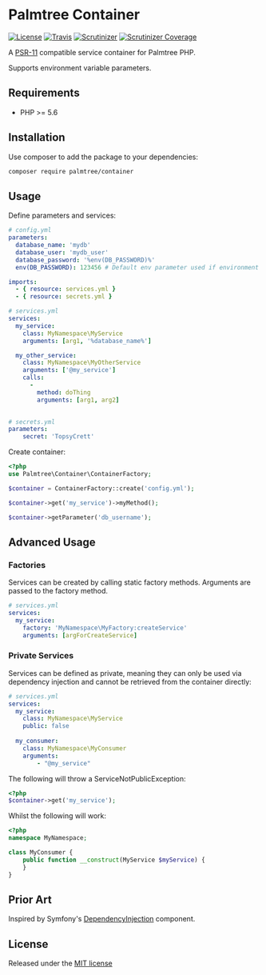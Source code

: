 # Palmtree Container

[![License](http://img.shields.io/packagist/l/palmtree/container.svg)](LICENSE)
[![Travis](https://img.shields.io/travis/palmtreephp/container.svg)](https://travis-ci.org/palmtreephp/container)
[![Scrutinizer](https://img.shields.io/scrutinizer/g/palmtreephp/container.svg)](https://scrutinizer-ci.com/g/palmtreephp/container/)
[![Scrutinizer Coverage](https://img.shields.io/scrutinizer/coverage/g/palmtreephp/container.svg)](https://scrutinizer-ci.com/g/palmtreephp/container/)

A [PSR-11](http://www.php-fig.org/psr/psr-11/) compatible service container for Palmtree PHP.

Supports environment variable parameters.

## Requirements
* PHP >= 5.6

## Installation

Use composer to add the package to your dependencies:
```bash
composer require palmtree/container
```

## Usage

Define parameters and services:
```yaml
# config.yml
parameters:
  database_name: 'mydb'
  database_user: 'mydb_user'
  database_password: '%env(DB_PASSWORD)%'
  env(DB_PASSWORD): 123456 # Default env parameter used if environment variable is not set

imports:
  - { resource: services.yml }
  - { resource: secrets.yml }
```

```yaml
# services.yml
services:
  my_service:
    class: MyNamespace\MyService
    arguments: [arg1, '%database_name%']

  my_other_service:
    class: MyNamespace\MyOtherService
    arguments: ['@my_service']
    calls:
      -
        method: doThing
        arguments: [arg1, arg2]
      
```

```yaml
# secrets.yml
parameters:
    secret: 'TopsyCrett'
```

Create container:
```php
<?php
use Palmtree\Container\ContainerFactory;

$container = ContainerFactory::create('config.yml');

$container->get('my_service')->myMethod();

$container->getParameter('db_username');
```

## Advanced Usage

### Factories

Services can be created by calling static factory methods. Arguments are passed
to the factory method.
```yaml
# services.yml
services:
  my_service:
    factory: 'MyNamespace\MyFactory:createService'
    arguments: [argForCreateService]
```

### Private Services

Services can be defined as private, meaning they can only be used via dependency
injection and cannot be retrieved from the container directly:

```yaml
# services.yml
services:
  my_service:
    class: MyNamespace\MyService
    public: false
    
  my_consumer:
    class: MyNamespace\MyConsumer
    arguments:
        - "@my_service"
```

The following will throw a ServiceNotPublicException:
```php
<?php
$container->get('my_service');
```

Whilst the following will work:

```php
<?php
namespace MyNamespace;

class MyConsumer {
    public function __construct(MyService $myService) {
    }
}
```

## Prior Art
Inspired by Symfony's [DependencyInjection](https://symfony.com/doc/current/components/dependency_injection.html) component.

## License

Released under the [MIT license](LICENSE)
